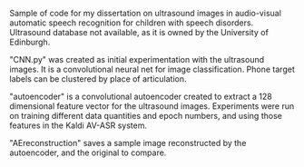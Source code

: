 Sample of code for my dissertation on ultrasound images in audio-visual automatic speech recognition for children with speech disorders.
Ultrasound database not available, as it is owned by the University of Edinburgh.

"CNN.py" was created as initial experimentation with the ultrasound images. 
It is a convolutional neural net for image classification. 
Phone target labels can be clustered by place of articulation.

"autoencoder" is a convolutional autoencoder created to extract a 128 dimensional feature vector for the ultrasound images. Experiments were run on training different data quantities and epoch numbers, and using those features in the Kaldi AV-ASR system.

"AEreconstruction" saves a sample image reconstructed by the autoencoder, and the original to compare. 


